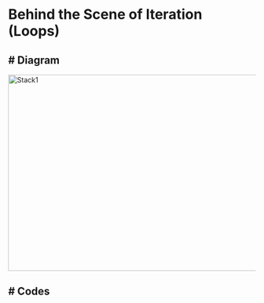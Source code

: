 # Behind the Scene of Iteration (Loops)

## # Diagram

<img src="https://github.com/user-attachments/assets/2fa161e8-bd60-4020-ac39-2850f84327fb" alt="Stack1" width="650" height="400">

## # Codes




